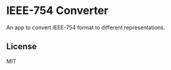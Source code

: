IEEE-754 Converter
==================

An app to convert IEEE-754 format to different representations.

## License
MIT

